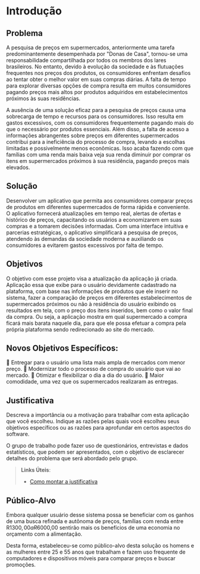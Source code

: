# Introdução

## Problema
A pesquisa de preços em supermercados, anteriormente uma tarefa predominantemente desempenhada por "Donas de Casa", tornou-se uma responsabilidade compartilhada por todos os membros dos lares brasileiros. No entanto, devido à evolução da sociedade e às flutuações frequentes nos preços dos produtos, os consumidores enfrentam desafios ao tentar obter o melhor valor em suas compras diárias. A falta de tempo para explorar diversas opções de compra resulta em muitos consumidores pagando preços mais altos por produtos adquiridos em estabelecimentos próximos às suas residências.

A ausência de uma solução eficaz para a pesquisa de preços causa uma sobrecarga de tempo e recursos para os consumidores. Isso resulta em gastos excessivos, com os consumidores frequentemente pagando mais do que o necessário por produtos essenciais. Além disso, a falta de acesso a informações abrangentes sobre preços em diferentes supermercados contribui para a ineficiência do processo de compra, levando a escolhas limitadas e possivelmente menos econômicas. Isso acaba fazendo com que famílias com uma renda mais baixa veja sua renda diminuir por comprar os itens em supermercados próximos à sua residência, pagando preços mais elevados.

## Solução

Desenvolver um aplicativo que permita aos consumidores comparar preços de produtos em diferentes supermercados de forma rápida e conveniente. O aplicativo fornecerá atualizações em tempo real, alertas de ofertas e histórico de preços, capacitando os usuários a economizarem em suas compras e a tomarem decisões informadas. Com uma interface intuitiva e parcerias estratégicas, o aplicativo simplificará a pesquisa de preços, atendendo às demandas da sociedade moderna e auxiliando os consumidores a evitarem gastos excessivos por falta de tempo.

## Objetivos

O objetivo com esse projeto visa a atualização da aplicação já criada. Aplicação essa que exibe para o usuário devidamente cadastrado na plataforma, com base nas informações de produtos que ele inserir no sistema, fazer a comparação de preços em diferentes estabelecimentos de supermercados próximos ou não à residência do usuário exibindo os resultados em tela, com o preço dos itens inseridos, bem como o valor final da compra. Ou seja, a aplicação mostra em qual supermercado a compra ficará mais barata naquele dia, para que ele possa efetuar a compra pela própria plataforma sendo redirecionado ao site do mercado.

## Novos Objetivos Específicos:

🛒 Entregar para o usuário uma lista mais ampla de mercados com menor preço.
🛒 Modernizar todo o processo de compra do usuário que vai ao mercado.
🛒 Otimizar e flexibilizar o dia a dia do usuário.
🛒 Maior comodidade, uma vez que os supermercados realizaram as entregas.


## Justificativa

Descreva a importância ou a motivação para trabalhar com esta aplicação que você escolheu. Indique as razões pelas quais você escolheu seus objetivos específicos ou as razões para aprofundar em certos aspectos do software.

O grupo de trabalho pode fazer uso de questionários, entrevistas e dados estatísticos, que podem ser apresentados, com o objetivo de esclarecer detalhes do problema que será abordado pelo grupo.

> **Links Úteis**:
> - [Como montar a justificativa](https://guiadamonografia.com.br/como-montar-justificativa-do-tcc/)

## Público-Alvo

Embora qualquer usuário desse sistema possa se beneficiar com os ganhos de uma busca refinada e autônoma de preços, famílias com renda entre R$1300,00 a R$6000,00 sentirão mais os benefícios de uma economia no orçamento com a alimentação.

Desta forma, estabeleceu-se como público-alvo desta solução os homens e as mulheres entre 25 e 55 anos que trabalham e fazem uso frequente de computadores e dispositivos móveis para comparar preços e buscar promoções.
